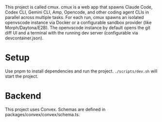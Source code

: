 This project is called cmux. cmux is a web app that spawns Claude Code, Codex CLI, Gemini CLI, Amp, Opencode, and other coding agent CLIs in parallel across multiple tasks. For each run, cmux spawns an isolated openvscode instance via Docker or a configurable sandbox provider (like Morph/Daytona/E2B). The openvscode instance by default opens the git diff UI and a terminal with the running dev server (configurable via devcontainer.json).

# Setup

Use pnpm to install dependencies and run the project.
`./scripts/dev.sh` will start the project.

# Backend

This project uses Convex.
Schemas are defined in packages/convex/convex/schema.ts.
